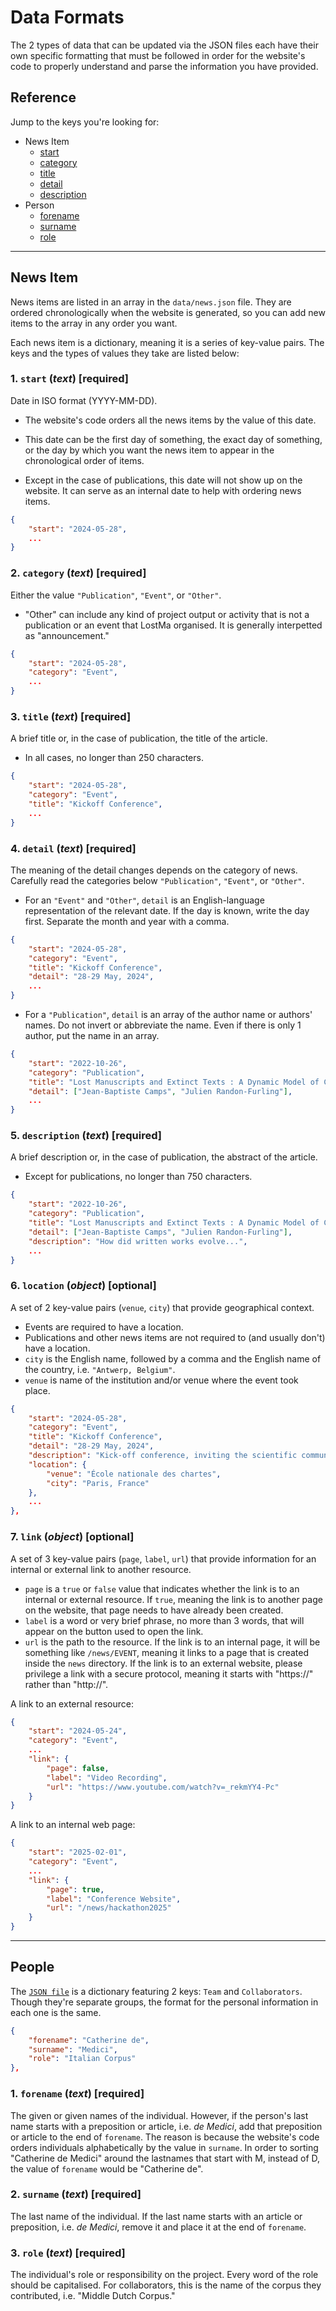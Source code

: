 # Data Formats

The 2 types of data that can be updated via the JSON files each have their own specific formatting that must be followed in order for the website's code to properly understand and parse the information you have provided.

## Reference

Jump to the keys you're looking for:

- News Item
    - [start](#1-start-text-required)
    - [category](#2-category-text-required)
    - [title](#3-title-text-required)
    - [detail](#4-detail-text-required)
    - [description](#5-description-text-required)
- Person
    - [forename](#1-forename-text-required)
    - [surname](#2-surname-text-required)
    - [role](#3-role-text-required)
---

## News Item

News items are listed in an array in the `data/news.json` file. They are ordered chronologically when the website is generated, so you can add new items to the array in any order you want.

Each news item is a dictionary, meaning it is a series of key-value pairs. The keys and the types of values they take are listed below:

### 1. `start` (_text_) [required]

Date in ISO format (YYYY-MM-DD).

- The website's code orders all the news items by the value of this date.

- This date can be the first day of something, the exact day of something, or the day by which you want the news item to appear in the chronological order of items.

- Except in the case of publications, this date will not show up on the website. It can serve as an internal date to help with ordering news items.

```json
{
    "start": "2024-05-28",
    ...
}
```

### 2. `category` (_text_) [required]

Either the value `"Publication"`, `"Event"`, or `"Other"`.

- "Other" can include any kind of project output or activity that is not a publication or an event that LostMa organised. It is generally interpetted as "announcement."

```json
{
    "start": "2024-05-28",
    "category": "Event",
    ...
}
```

### 3. `title` (_text_) [required]

A brief title or, in the case of publication, the title of the article.

- In all cases, no longer than 250 characters.

```json
{
    "start": "2024-05-28",
    "category": "Event",
    "title": "Kickoff Conference",
    ...
}
```
    
### 4. `detail` (_text_) [required]

The meaning of the detail changes depends on the category of news. Carefully read the categories below `"Publication"`, `"Event"`, or `"Other"`.

- For an `"Event"` and `"Other"`, `detail` is an English-language representation of the relevant date. If the day is known, write the day first. Separate the month and year with a comma.

```json
{
    "start": "2024-05-28",
    "category": "Event",
    "title": "Kickoff Conference",
    "detail": "28-29 May, 2024",
    ...
}
```

- For a `"Publication"`, `detail` is an array of the author name or authors' names. Do not invert or abbreviate the name. Even if there is only 1 author, put the name in an array.

```json
{
    "start": "2022-10-26",
    "category": "Publication",
    "title": "Lost Manuscripts and Extinct Texts : A Dynamic Model of Cultural Transmission", 
    "detail": ["Jean-Baptiste Camps", "Julien Randon-Furling"],
    ...
}
```
    
### 5. `description` (_text_) [required] 

A brief description or, in the case of publication, the abstract of the article.

- Except for publications, no longer than 750 characters.

```json
{
    "start": "2022-10-26", 
    "category": "Publication",
    "title": "Lost Manuscripts and Extinct Texts : A Dynamic Model of Cultural Transmission", 
    "detail": ["Jean-Baptiste Camps", "Julien Randon-Furling"],
    "description": "How did written works evolve...",
    ...
}
```

### 6. `location` (_object_) [optional]

A set of 2 key-value pairs (`venue`, `city`) that provide geographical context.

- Events are required to have a location.
- Publications and other news items are not required to (and usually don't) have a location.
- `city` is the English name, followed by a comma and the English name of the country, i.e. `"Antwerp, Belgium"`.
- `venue` is name of the institution and/or venue where the event took place.

```json
{
    "start": "2024-05-28",
    "category": "Event",
    "title": "Kickoff Conference",
    "detail": "28-29 May, 2024",
    "description": "Kick-off conference, inviting the scientific community to interrogate the key questions of the project.",
    "location": {
        "venue": "École nationale des chartes",
        "city": "Paris, France"
    },
    ...
},
```

### 7. `link` (_object_) [optional]

A set of 3 key-value pairs (`page`, `label`, `url`) that provide information for an internal or external link to another resource.

- `page` is a `true` or `false` value that indicates whether the link is to an internal or external resource. If `true`, meaning the link is to another page on the website, that page needs to have already been created.
- `label` is a word or very brief phrase, no more than 3 words, that will appear on the button used to open the link.
- `url` is the path to the resource. If the link is to an internal page, it will be something like `/news/EVENT`, meaning it links to a page that is created inside the `news` directory. If the link is to an external website, please privilege a link with a secure protocol, meaning it starts with "https://" rather than "http://".

A link to an external resource:

```json
{
    "start": "2024-05-24",
    "category": "Event",
    ...
    "link": {
        "page": false,
        "label": "Video Recording",
        "url": "https://www.youtube.com/watch?v=_rekmYY4-Pc"
    }
}
```

A link to an internal web page:

```json
{
    "start": "2025-02-01",
    "category": "Event",
    ...
    "link": {
        "page": true,
        "label": "Conference Website",
        "url": "/news/hackathon2025"
    }
}
```

---

## People

The [`JSON file`](../data/people.json) is a dictionary featuring 2 keys: `Team` and `Collaborators`. Though they're separate groups, the format for the personal information in each one is the same.

```json
{
    "forename": "Catherine de",
    "surname": "Medici",
    "role": "Italian Corpus"
}, 
```

### 1. `forename` (_text_) [required]

The given or given names of the individual. However, if the person's last name starts with a preposition or article, i.e. _de Medici_, add that preposition or article to the end of `forename`. The reason is because the website's code orders individuals alphabetically by the value in `surname`. In order to sorting "Catherine de Medici" around the lastnames that start with M, instead of D, the value of `forename` would be "Catherine de".

### 2. `surname` (_text_) [required]

The last name of the individual. If the last name starts with an article or preposition, i.e. _de Medici_, remove it and place it at the end of `forename`.

### 3. `role` (_text_) [required]

The individual's role or responsibility on the project. Every word of the role should be capitalised. For collaborators, this is the name of the corpus they contributed, i.e. "Middle Dutch Corpus."
